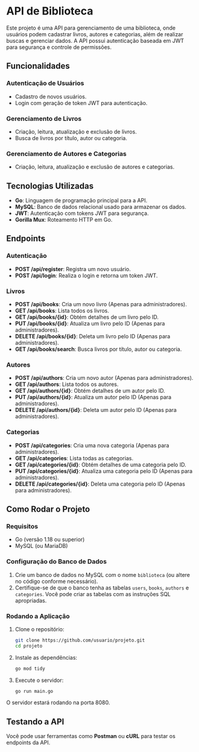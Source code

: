 # API de Biblioteca

Este projeto é uma API para gerenciamento de uma biblioteca, onde usuários podem cadastrar livros, autores e categorias, além de realizar buscas e gerenciar dados. A API possui autenticação baseada em JWT para segurança e controle de permissões.

## Funcionalidades

### Autenticação de Usuários
- Cadastro de novos usuários.
- Login com geração de token JWT para autenticação.

### Gerenciamento de Livros
- Criação, leitura, atualização e exclusão de livros.
- Busca de livros por título, autor ou categoria.

### Gerenciamento de Autores e Categorias
- Criação, leitura, atualização e exclusão de autores e categorias.

## Tecnologias Utilizadas

- **Go**: Linguagem de programação principal para a API.
- **MySQL**: Banco de dados relacional usado para armazenar os dados.
- **JWT**: Autenticação com tokens JWT para segurança.
- **Gorilla Mux**: Roteamento HTTP em Go.

## Endpoints

### Autenticação

- **POST /api/register**: Registra um novo usuário.
- **POST /api/login**: Realiza o login e retorna um token JWT.

### Livros

- **POST /api/books**: Cria um novo livro (Apenas para administradores).
- **GET /api/books**: Lista todos os livros.
- **GET /api/books/{id}**: Obtém detalhes de um livro pelo ID.
- **PUT /api/books/{id}**: Atualiza um livro pelo ID (Apenas para administradores).
- **DELETE /api/books/{id}**: Deleta um livro pelo ID (Apenas para administradores).
- **GET /api/books/search**: Busca livros por título, autor ou categoria.

### Autores

- **POST /api/authors**: Cria um novo autor (Apenas para administradores).
- **GET /api/authors**: Lista todos os autores.
- **GET /api/authors/{id}**: Obtém detalhes de um autor pelo ID.
- **PUT /api/authors/{id}**: Atualiza um autor pelo ID (Apenas para administradores).
- **DELETE /api/authors/{id}**: Deleta um autor pelo ID (Apenas para administradores).

### Categorias

- **POST /api/categories**: Cria uma nova categoria (Apenas para administradores).
- **GET /api/categories**: Lista todas as categorias.
- **GET /api/categories/{id}**: Obtém detalhes de uma categoria pelo ID.
- **PUT /api/categories/{id}**: Atualiza uma categoria pelo ID (Apenas para administradores).
- **DELETE /api/categories/{id}**: Deleta uma categoria pelo ID (Apenas para administradores).

## Como Rodar o Projeto

### Requisitos

- Go (versão 1.18 ou superior)
- MySQL (ou MariaDB)

### Configuração do Banco de Dados

1. Crie um banco de dados no MySQL com o nome `biblioteca` (ou altere no código conforme necessário).
2. Certifique-se de que o banco tenha as tabelas `users`, `books`, `authors` e `categories`. Você pode criar as tabelas com as instruções SQL apropriadas.

### Rodando a Aplicação

1. Clone o repositório:

    ```bash
    git clone https://github.com/usuario/projeto.git
    cd projeto
    ```

2. Instale as dependências:

    ```bash
    go mod tidy
    ```

3. Execute o servidor:

    ```bash
    go run main.go
    ```

O servidor estará rodando na porta 8080.

## Testando a API

Você pode usar ferramentas como **Postman** ou **cURL** para testar os endpoints da API.
